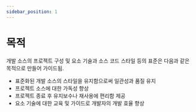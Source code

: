 ```yaml
---
sidebar_position: 1
---
```


# 목적

개발 소스의 프로젝트 구성 및 요소 기술과 소스 코드 스타일 등의 표준은 다음과 같은 목적으로 만들어 가이드됨.

- 표준화된 개발 소스의 스타일을 유지함으로써 일관성과 품질 유지
- 프로젝트 소스에 대한 가독성 향상
- 프로젝트 종료 후 유지보수나 재사용에 편리함 제공
- 요소 기술에 대한 교육 및 가이드로 개발자의 개발 효율 향상
